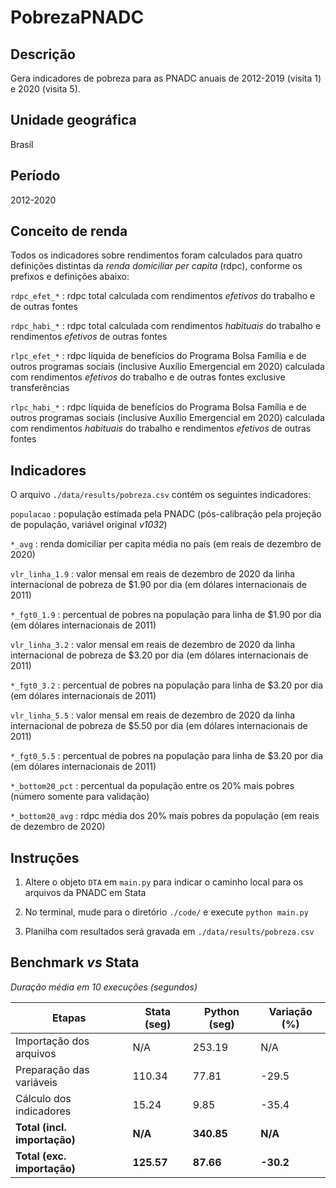 # PobrezaPNADC

## Descrição

Gera indicadores de pobreza para as PNADC anuais de 2012-2019 (visita 1) e 2020 (visita 5). 

## Unidade geográfica

Brasil

## Período

2012-2020

## Conceito de renda

Todos os indicadores sobre rendimentos foram calculados para quatro definições distintas da _renda domiciliar per capita_ (rdpc), conforme os prefixos e definições abaixo:


```rdpc_efet_*``` : rdpc total calculada com rendimentos _efetivos_ do trabalho e de outras fontes

```rdpc_habi_*``` : rdpc total calculada com rendimentos _habituais_ do trabalho e rendimentos _efetivos_ de outras fontes

```rlpc_efet_*``` : rdpc líquida de benefícios do Programa Bolsa Família e de outros programas sociais (inclusive Auxílio Emergencial em 2020) calculada com rendimentos _efetivos_ do trabalho e de outras fontes exclusive transferências 

```rlpc_habi_*``` : rdpc líquida de benefícios do Programa Bolsa Família e de outros programas sociais (inclusive Auxílio Emergencial em 2020) calculada com rendimentos _habituais_ do trabalho e rendimentos _efetivos_ de outras fontes


## Indicadores

O arquivo ```./data/results/pobreza.csv``` contém os seguintes indicadores:

```populacao``` : população estimada pela PNADC (pós-calibração pela projeção de população, variável original _v1032_)

```*_avg``` : renda domiciliar per capita média no país (em reais de dezembro de 2020)

```vlr_linha_1.9``` : valor mensal em reais de dezembro de 2020 da linha internacional de pobreza de $1.90 por dia (em dólares internacionais de 2011)

```*_fgt0_1.9``` : percentual de pobres na população para linha de $1.90 por dia (em dólares internacionais de 2011)

```vlr_linha_3.2``` : valor mensal em reais de dezembro de 2020 da linha internacional de pobreza de $3.20 por dia (em dólares internacionais de 2011)

```*_fgt0_3.2``` : percentual de pobres na população para linha de $3.20 por dia (em dólares internacionais de 2011)

```vlr_linha_5.5``` :  valor mensal em reais de dezembro de 2020 da linha internacional de pobreza de $5.50 por dia (em dólares internacionais de 2011)

```*_fgt0_5.5``` : percentual de pobres na população para linha de $3.20 por dia (em dólares internacionais de 2011)

```*_bottom20_pct``` : percentual da população entre os 20% mais pobres (número somente para validação)

```*_bottom20_avg``` : rdpc média dos 20% mais pobres da população (em reais de dezembro de 2020)


## Instruções

1) Altere o objeto ```DTA``` em ```main.py``` para indicar o caminho local para os arquivos da PNADC em Stata

2) No terminal, mude para o diretório ```./code/``` e execute ```python main.py```

3) Planilha com resultados será gravada em ```./data/results/pobreza.csv```


## Benchmark _vs_ Stata

*Duração média em 10 execuções (segundos)*

| **Etapas**                 | **Stata (seg)** | **Python (seg)** | **Variação (%)**|
|-------------------------- |-------|--------|---------|
| Importação dos arquivos   | N/A   | 253.19     | N/A        |
| Preparação das variáveis  | 110.34 | 77.81      | -29.5        |
| Cálculo dos indicadores   | 15.24    | 9.85       | -35.4         |
| **Total (incl. importação)**  | **N/A**      | **340.85** | **N/A**  |
| **Total (exc.  importação)**  | **125.57**      |  **87.66**  | **-30.2**   |


